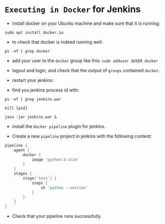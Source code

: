 # `Executing in Docker` for Jenkins

* install docker on your Ubuntu machine and make sure that it is running:

```shell
sudo apt install docker.io
```

* to check that docker is indeed running well:

```shell
ps -ef | grep docker
```

* add your user to the `docker` group like this:
    `sudo adduser $USER docker`

* logout and login, and check that the output of `groups` contained `docker`.

* restart your jenkins:

* find you jenkins process id with:

```shell
ps -ef | grep jenkins.war
```

```shell
kill [pid]
```

```shell
java -jar jenkins.war &
```

* install the `docker pipeline` plugin for jenkins.

* Create a new `pipeline` project in jenkins with the following content:

```groovy
pipeline {
    agent {
        docker {
            image 'python:3-slim'
        }
    }
    stages {
        stage('test') {
            steps {
                sh 'python --version'
            }
        }
    }
}
```

* Check that your pipeline runs successfully.
